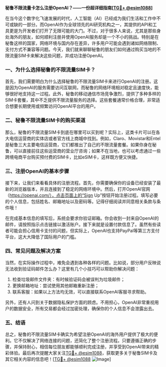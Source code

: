 **秘鲁不限流量卡怎么注册OpenAI？——一份超详细指南[[TG💪+ @esim1088](https://t.me/s/esim1088)]**

在当今这个数字化飞速发展的时代，人工智能（AI）已经成为我们生活和工作中不可或缺的一部分。而OpenAI作为全球领先的AI研究机构之一，其提供的API和工具更是为开发者们打开了无限可能的大门。不过，对于很多人来说，尤其是那些身处海外的朋友，如何顺利注册并使用OpenAI服务却是一个不小的挑战。特别是在秘鲁这样的国家，网络环境与国内存在差异，许多用户可能会遇到诸如网络限制、支付方式不兼容等问题。今天，我们就来聊聊秘鲁的朋友们如何通过购买当地的不限流量SIM卡来解决这些问题，并成功注册OpenAI。

### 一、为什么选择秘鲁的不限流量SIM卡？

首先，我们需要明白为什么选择秘鲁的不限流量SIM卡来进行OpenAI的注册。这是因为OpenAI的服务需要访问互联网，而秘鲁的网络环境相对稳定且速度快，能够很好地支持这一过程。此外，秘鲁的移动通信市场竞争激烈，提供了多种多样的SIM卡套餐，其中不乏提供不限流量服务的选择。这些套餐通常价格合理，非常适合想要长期使用或频繁访问OpenAI平台的用户。

### 二、秘鲁不限流量SIM卡的购买渠道

那么，秘鲁的不限流量SIM卡到底在哪里可以买到呢？实际上，这类卡片可以在各大电信运营商的实体店或者官方线上商城中找到。例如，Claro、Movistar和Entel是秘鲁三大主要电信运营商，它们都推出了自己的不限流量套餐。如果你身在秘鲁，可以直接前往这些运营商的营业厅咨询；如果不在当地，也可以考虑通过一些跨境电商平台购买预付费的SIM卡，比如eSIM卡，这样既方便又快捷。

### 三、注册OpenAI的基本步骤

接下来，让我们来看看具体的注册流程。首先，你需要确保你的设备已经安装了最新的浏览器版本，并且连接到了稳定的网络环境中。然后，打开OpenAI官网（https://openai.com/），点击页面上的“Sign Up”按钮开始注册过程。填写必要的个人信息，包括姓名、邮箱地址以及密码等。记得仔细阅读并同意相关条款与条件哦！

在完成基本信息的填写后，系统会要求你验证邮箱。你会收到一封来自OpenAI的邮件，请按照指示点击链接以激活账户。接下来就是设置付款信息了。虽然有些读者可能会担心信用卡支付的问题，但实际上，OpenAI也支持PayPal等第三方支付平台，这大大降低了国际用户的门槛。

### 四、常见问题及解决方案

当然，在实际操作过程中，难免会遇到各种各样的问题。比如说，部分用户反映说无法收到验证码邮件怎么办？这里有几个小技巧可以帮助你解决问题：

1. 检查垃圾邮件文件夹：有时候验证码会被误判为垃圾邮件；
2. 更换邮箱地址：尝试使用其他邮箱重新注册；
3. 联系客服：如果以上方法均无效，可以直接联系OpenAI客服寻求帮助。

另外，还有人问到关于数据隐私保护方面的顾虑。不用担心，OpenAI非常重视用户的数据安全，所有交易都会经过加密处理，确保你的个人信息不会泄露出去。

### 五、结语

总之，秘鲁的不限流量SIM卡确实为希望注册OpenAI的海外用户提供了极大的便利。它不仅解决了网络连接的问题，还简化了整个注册流程。只要遵循正确的步骤，并保持耐心，相信每位朋友都能够顺利完成注册，并享受到OpenAI带来的精彩体验。最后再次提醒大家关注[TG💪+ @esim1088](https://t.me/s/esim1088)，获取更多关于秘鲁SIM卡及其它相关内容的信息吧！[[TG💪+ @esim1088](https://t.me/s/esim1088) ![Image](https://i.postimg.cc/4NQfJmqS/Snipaste-2025-05-13-00-14-12.png)]